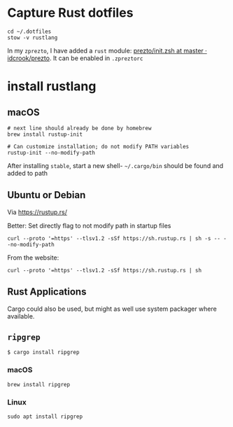 Capture Rust dotfiles
=====================

```
cd ~/.dotfiles
stow -v rustlang
```

In my `zprezto`, I have added a `rust` module: [prezto/init.zsh at master · idcrook/prezto](https://github.com/idcrook/prezto/blob/master/modules/rust/init.zsh). It can be enabled in `.zpreztorc`

install rustlang
================

macOS
-----

```
# next line should already be done by homebrew
brew install rustup-init

# Can customize installation; do not modify PATH variables
rustup-init --no-modify-path
```

After installing `stable`, start a new shell- `~/.cargo/bin` should be found and added to path

Ubuntu or Debian
----------------

Via https://rustup.rs/

Better: Set directly flag to not modify path in startup files

```shell
curl --proto '=https' --tlsv1.2 -sSf https://sh.rustup.rs | sh -s -- --no-modify-path
```

From the website:

```shell
curl --proto '=https' --tlsv1.2 -sSf https://sh.rustup.rs | sh
```

Rust Applications
-----------------

Cargo could also be used, but might as well use system packager where available.

## `ripgrep`


```console
$ cargo install ripgrep
```


### macOS

```shell
brew install ripgrep
```

### Linux

```shell
sudo apt install ripgrep
```
